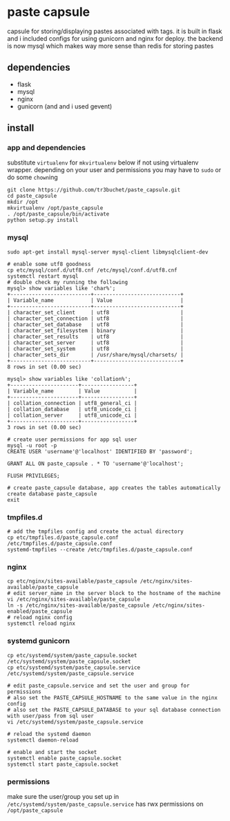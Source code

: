 # paste capsule

capsule for storing/displaying pastes associated with tags. it is built in flask
and i included configs for using gunicorn and nginx for deploy. the backend is now
mysql which makes way more sense than redis for storing pastes

## dependencies
* flask
* mysql
* nginx
* gunicorn (and and i used gevent)

## install

### app and dependencies
substitute `virtualenv` for `mkvirtualenv` below if not using virtualenv wrapper.
depending on your user and permissions you may have to `sudo` or do some `chown`ing
```
git clone https://github.com/tr3buchet/paste_capsule.git
cd paste_capsule
mkdir /opt
mkvirtualenv /opt/paste_capsule
. /opt/paste_capsule/bin/activate
python setup.py install
```

### mysql
```
sudo apt-get install mysql-server mysql-client libmysqlclient-dev

# enable some utf8 goodness
cp etc/mysql/conf.d/utf8.cnf /etc/mysql/conf.d/utf8.cnf
systemctl restart mysql
# double check my running the following
mysql> show variables like 'char%';
+--------------------------+----------------------------+
| Variable_name            | Value                      |
+--------------------------+----------------------------+
| character_set_client     | utf8                       |
| character_set_connection | utf8                       |
| character_set_database   | utf8                       |
| character_set_filesystem | binary                     |
| character_set_results    | utf8                       |
| character_set_server     | utf8                       |
| character_set_system     | utf8                       |
| character_sets_dir       | /usr/share/mysql/charsets/ |
+--------------------------+----------------------------+
8 rows in set (0.00 sec)

mysql> show variables like 'collation%';
+----------------------+-----------------+
| Variable_name        | Value           |
+----------------------+-----------------+
| collation_connection | utf8_general_ci |
| collation_database   | utf8_unicode_ci |
| collation_server     | utf8_unicode_ci |
+----------------------+-----------------+
3 rows in set (0.00 sec)

# create user permissions for app sql user
mysql -u root -p
CREATE USER 'username'@'localhost' IDENTIFIED BY 'password';

GRANT ALL ON paste_capsule . * TO 'username'@'localhost';

FLUSH PRIVILEGES;

# create paste_capsule database, app creates the tables automatically
create database paste_capsule
exit
```

### tmpfiles.d
```
# add the tmpfiles config and create the actual directory
cp etc/tmpfiles.d/paste_capsule.conf /etc/tmpfiles.d/paste_capsule.conf
systemd-tmpfiles --create /etc/tmpfiles.d/paste_capsule.conf
```

### nginx
```
cp etc/nginx/sites-available/paste_capsule /etc/nginx/sites-available/paste_capsule
# edit server_name in the server block to the hostname of the machine
vi /etc/nginx/sites-available/paste_capsule
ln -s /etc/nginx/sites-available/paste_capsule /etc/nginx/sites-enabled/paste_capsule
# reload nginx config
systemctl reload nginx
```

### systemd gunicorn
```
cp etc/systemd/system/paste_capsule.socket /etc/systemd/system/paste_capsule.socket
cp etc/systemd/system/paste_capsule.service /etc/systemd/system/paste_capsule.service

# edit paste_capsule.service and set the user and group for permissions
# also set the PASTE_CAPSULE_HOSTNAME to the same value in the nginx config
# also set the PASTE_CAPSULE_DATABASE to your sql database connection with user/pass from sql user
vi /etc/systemd/system/paste_capsule.service

# reload the systemd daemon
systemctl daemon-reload

# enable and start the socket
systemctl enable paste_capsule.socket
systemctl start paste_capsule.socket
```

### permissions
make sure the user/group you set up in `/etc/systemd/system/paste_capsule.service` has
rwx permissions on `/opt/paste_capsule`
